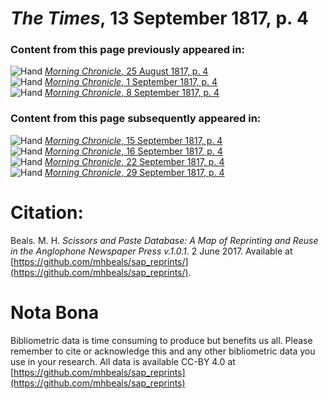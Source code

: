 # *The Times*, 13 September 1817, p. 4  
  
### Content from this page previously appeared in:  
![Hand](http://scissorsandpaste.net/wp-content/uploads/2017/06/smallhandpointer.png) [*Morning Chronicle*, 25 August 1817, p. 4](https://mhbeals.github.io/sap_html/Morning-Chronicle/Morning-Chronicle-25-August-1817-p-4)  
![Hand](http://scissorsandpaste.net/wp-content/uploads/2017/06/smallhandpointer.png) [*Morning Chronicle*, 1 September 1817, p. 4](https://mhbeals.github.io/sap_html/Morning-Chronicle/Morning-Chronicle-1-September-1817-p-4)  
![Hand](http://scissorsandpaste.net/wp-content/uploads/2017/06/smallhandpointer.png) [*Morning Chronicle*, 8 September 1817, p. 4](https://mhbeals.github.io/sap_html/Morning-Chronicle/Morning-Chronicle-8-September-1817-p-4)  
  
### Content from this page subsequently appeared in:  
![Hand](http://scissorsandpaste.net/wp-content/uploads/2017/06/smallhandpointer.png) [*Morning Chronicle*, 15 September 1817, p. 4](https://mhbeals.github.io/sap_html/Morning-Chronicle/Morning-Chronicle-15-September-1817-p-4)  
![Hand](http://scissorsandpaste.net/wp-content/uploads/2017/06/smallhandpointer.png) [*Morning Chronicle*, 16 September 1817, p. 4](https://mhbeals.github.io/sap_html/Morning-Chronicle/Morning-Chronicle-16-September-1817-p-4)  
![Hand](http://scissorsandpaste.net/wp-content/uploads/2017/06/smallhandpointer.png) [*Morning Chronicle*, 22 September 1817, p. 4](https://mhbeals.github.io/sap_html/Morning-Chronicle/Morning-Chronicle-22-September-1817-p-4)  
![Hand](http://scissorsandpaste.net/wp-content/uploads/2017/06/smallhandpointer.png) [*Morning Chronicle*, 29 September 1817, p. 4](https://mhbeals.github.io/sap_html/Morning-Chronicle/Morning-Chronicle-29-September-1817-p-4)  


# Citation: 

Beals. M. H. *Scissors and Paste Database: A Map of Reprinting and Reuse in the Anglophone Newspaper Press v.1.0.1.* 2 June 2017. Available at [https://github.com/mhbeals/sap_reprints/](https://github.com/mhbeals/sap_reprints/). 

# Nota Bona

Bibliometric data is time consuming to produce but benefits us all. Please remember to cite or acknowledge this and any other bibliometric data you use in your research. All data is available CC-BY 4.0 at [https://github.com/mhbeals/sap_reprints](https://github.com/mhbeals/sap_reprints)
